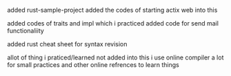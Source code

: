 added rust-sample-project 
added the codes of starting actix web into this

added codes of traits and impl which i practiced
added code for send mail functionaliity



added rust cheat sheet for syntax revision

allot of thing i praticed/learned not added into this
i use online compiler a lot for small practices and other online refrences to learn things

